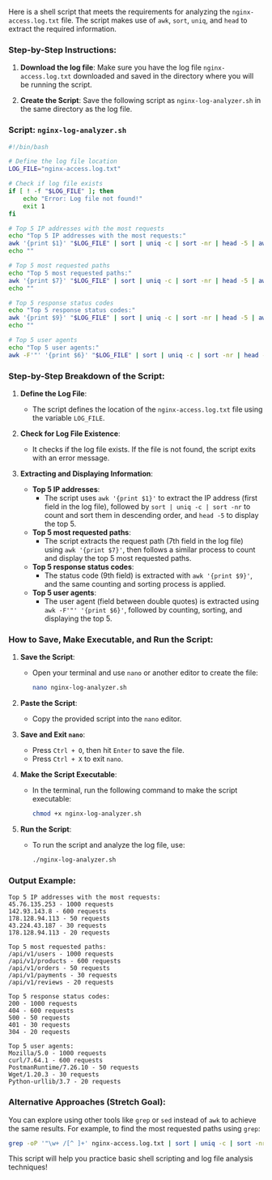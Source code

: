 Here is a shell script that meets the requirements for analyzing the `nginx-access.log.txt` file. The script makes use of `awk`, `sort`, `uniq`, and `head` to extract the required information.

### Step-by-Step Instructions:

1. **Download the log file**: Make sure you have the log file `nginx-access.log.txt` downloaded and saved in the directory where you will be running the script.

2. **Create the Script**: Save the following script as `nginx-log-analyzer.sh` in the same directory as the log file.

### Script: `nginx-log-analyzer.sh`

```bash
#!/bin/bash

# Define the log file location
LOG_FILE="nginx-access.log.txt"

# Check if log file exists
if [ ! -f "$LOG_FILE" ]; then
    echo "Error: Log file not found!"
    exit 1
fi

# Top 5 IP addresses with the most requests
echo "Top 5 IP addresses with the most requests:"
awk '{print $1}' "$LOG_FILE" | sort | uniq -c | sort -nr | head -5 | awk '{print $2 " - " $1 " requests"}'
echo ""

# Top 5 most requested paths
echo "Top 5 most requested paths:"
awk '{print $7}' "$LOG_FILE" | sort | uniq -c | sort -nr | head -5 | awk '{print $2 " - " $1 " requests"}'
echo ""

# Top 5 response status codes
echo "Top 5 response status codes:"
awk '{print $9}' "$LOG_FILE" | sort | uniq -c | sort -nr | head -5 | awk '{print $2 " - " $1 " requests"}'
echo ""

# Top 5 user agents
echo "Top 5 user agents:"
awk -F'"' '{print $6}' "$LOG_FILE" | sort | uniq -c | sort -nr | head -5 | awk '{print $2 " - " $1 " requests"}'
```

### Step-by-Step Breakdown of the Script:

1. **Define the Log File**:
   - The script defines the location of the `nginx-access.log.txt` file using the variable `LOG_FILE`.

2. **Check for Log File Existence**:
   - It checks if the log file exists. If the file is not found, the script exits with an error message.

3. **Extracting and Displaying Information**:
   - **Top 5 IP addresses**:
     - The script uses `awk '{print $1}'` to extract the IP address (first field in the log file), followed by `sort | uniq -c | sort -nr` to count and sort them in descending order, and `head -5` to display the top 5.
   - **Top 5 most requested paths**:
     - The script extracts the request path (7th field in the log file) using `awk '{print $7}'`, then follows a similar process to count and display the top 5 most requested paths.
   - **Top 5 response status codes**:
     - The status code (9th field) is extracted with `awk '{print $9}'`, and the same counting and sorting process is applied.
   - **Top 5 user agents**:
     - The user agent (field between double quotes) is extracted using `awk -F'"' '{print $6}'`, followed by counting, sorting, and displaying the top 5.

### How to Save, Make Executable, and Run the Script:

1. **Save the Script**:
   - Open your terminal and use `nano` or another editor to create the file:
     ```bash
     nano nginx-log-analyzer.sh
     ```

2. **Paste the Script**:
   - Copy the provided script into the `nano` editor.

3. **Save and Exit `nano`**:
   - Press `Ctrl + O`, then hit `Enter` to save the file.
   - Press `Ctrl + X` to exit `nano`.

4. **Make the Script Executable**:
   - In the terminal, run the following command to make the script executable:
     ```bash
     chmod +x nginx-log-analyzer.sh
     ```

5. **Run the Script**:
   - To run the script and analyze the log file, use:
     ```bash
     ./nginx-log-analyzer.sh
     ```

### Output Example:

```
Top 5 IP addresses with the most requests:
45.76.135.253 - 1000 requests
142.93.143.8 - 600 requests
178.128.94.113 - 50 requests
43.224.43.187 - 30 requests
178.128.94.113 - 20 requests

Top 5 most requested paths:
/api/v1/users - 1000 requests
/api/v1/products - 600 requests
/api/v1/orders - 50 requests
/api/v1/payments - 30 requests
/api/v1/reviews - 20 requests

Top 5 response status codes:
200 - 1000 requests
404 - 600 requests
500 - 50 requests
401 - 30 requests
304 - 20 requests

Top 5 user agents:
Mozilla/5.0 - 1000 requests
curl/7.64.1 - 600 requests
PostmanRuntime/7.26.10 - 50 requests
Wget/1.20.3 - 30 requests
Python-urllib/3.7 - 20 requests
```

### Alternative Approaches (Stretch Goal):
You can explore using other tools like `grep` or `sed` instead of `awk` to achieve the same results. For example, to find the most requested paths using `grep`:

```bash
grep -oP '"\w+ /[^ ]+' nginx-access.log.txt | sort | uniq -c | sort -nr | head -5
```

This script will help you practice basic shell scripting and log file analysis techniques!